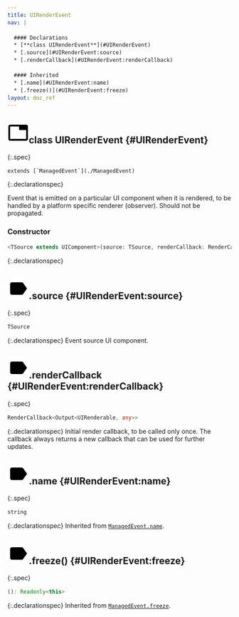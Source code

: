 ```yaml
---
title: UIRenderEvent
nav: |

  #### Declarations
  * [**class UIRenderEvent**](#UIRenderEvent)
  * [.source](#UIRenderEvent:source)
  * [.renderCallback](#UIRenderEvent:renderCallback)

  #### Inherited
  * [.name](#UIRenderEvent:name)
  * [.freeze()](#UIRenderEvent:freeze)
layout: doc_ref
---
```


## ![](/assets/icons/spec-class.svg)class UIRenderEvent {#UIRenderEvent}
{:.spec}


<pre markdown="span"><code markdown="span">extends [`ManagedEvent`](./ManagedEvent)</code></pre>
{:.declarationspec}

Event that is emitted on a particular UI component when it is rendered, to be handled by a platform specific renderer (observer). Should not be propagated.

### Constructor
```typescript
<TSource extends UIComponent>(source: TSource, renderCallback: RenderCallback<Output<UIRenderable, any>>): UIRenderEvent<TSource>
```
{:.declarationspec}



## ![](/assets/icons/spec-property.svg).source {#UIRenderEvent:source}
{:.spec}

```typescript
TSource
```
{:.declarationspec}
Event source UI component.



## ![](/assets/icons/spec-property.svg).renderCallback {#UIRenderEvent:renderCallback}
{:.spec}

```typescript
RenderCallback<Output<UIRenderable, any>>
```
{:.declarationspec}
Initial render callback, to be called only once. The callback always returns a new callback that can be used for further updates.



## ![](/assets/icons/spec-property.svg).name {#UIRenderEvent:name}
{:.spec}

```typescript
string
```
{:.declarationspec}
Inherited from [`ManagedEvent.name`](./ManagedEvent#ManagedEvent:name).



## ![](/assets/icons/spec-method.svg).freeze() {#UIRenderEvent:freeze}
{:.spec}

```typescript
(): Readonly<this>
```
{:.declarationspec}
Inherited from [`ManagedEvent.freeze`](./ManagedEvent#ManagedEvent:freeze).

